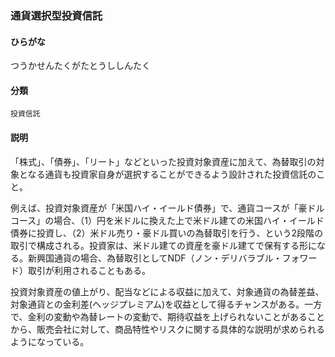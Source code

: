 <div style="display:none;">

## [あ行](securities-terms?id=あ行)
## [か行](securities-terms?id=か行)
## [さ行](securities-terms?id=さ行)
## [た行](securities-terms?id=た行)

</div>

### 通貨選択型投資信託

#### ひらがな

つうかせんたくがたとうししんたく

#### 分類

`投資信託`

#### 説明

「株式」、「債券」、「リート」などといった投資対象資産に加えて、為替取引の対象となる通貨も投資家自身が選択することができるよう設計された投資信託のこと。
 
例えば、投資対象資産が「米国ハイ・イールド債券」で、通貨コースが「豪ドルコース」の場合、（1）円を米ドルに換えた上で米ドル建ての米国ハイ・イールド債券に投資し、（2）米ドル売り・豪ドル買いの為替取引を行う、という2段階の取引で構成される。投資家は、米ドル建ての資産を豪ドル建てで保有する形になる。新興国通貨の場合、為替取引としてNDF（ノン・デリバラブル・フォワード）取引が利用されることもある。
 
投資対象資産の値上がり、配当などによる収益に加えて、対象通貨の為替差益、対象通貨との金利差(ヘッジプレミアム)を収益として得るチャンスがある。一方で、金利の変動や為替レートの変動で、期待収益を上げられないことがあることから、販売会社に対して、商品特性やリスクに関する具体的な説明が求められるようになっている。

<div style="display:none;">

## [な行](securities-terms?id=な行)
## [は行](securities-terms?id=は行)
## [ま行](securities-terms?id=ま行)
## [や行](securities-terms?id=や行)
## [ら行](securities-terms?id=ら行)
## [わ行](securities-terms?id=わ行)
## [英数字・記号](securities-terms?id=英数字・記号)

</div>

